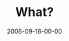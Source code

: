 ---
layout: message
category: message
series: "Wisdom"
title: "What?"
date: 2006-09-16-00-00
message_id: 51
audio: "http://s3.amazonaws.com/crossroads-media/message/audio/Wisdom_01_What_09-17-06_Tome.mp3"
audio-duration: "37:51"
explicit: false
---